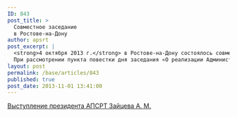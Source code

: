 ```yaml
---
ID: 843
post_title: >
  Совместное заседание
  в Ростове-на-Дону
author: apsrt
post_excerpt: |
  <strong>4 октября 2013 г.</strong> в Ростове-на-Дону состоялось совместное заседание Совета Федерального агентства морского и речного транспорта и Общественного совета при Росморречфлоте под председательством Руководителя Федерального агентства морского и речного транспорта А. Давыденко. В заседании приняли участие заместитель Министра транспорта РФ В. Олерский, заместитель Губернатора Ростовской области Д. Вартанян, заместители Председателя Общественного Совета при Федеральном агентстве морского и речного транспорта, председатель Общероссийского движения поддержки флота М. Ненашев, президент АПСРТ А. Зайцев, президент Союза НПС А. Клявин.<br />
  При рассмотрении пункта повестки дня заседания «О реализации Администрациями бассейнов внутренних водных путей функции государственного портового контроля» с сообщением выступил президент АПСРТ А. Зайцев.
layout: post
permalink: /base/articles/843
published: true
post_date: 2013-11-01 13:41:00
---
```

<a href="http://www.apsrt.ru/docs/hh13.doc"><span style="text-decoration:underline;"> Выступление президента АПСРТ Зайцева А. М. </span></a>